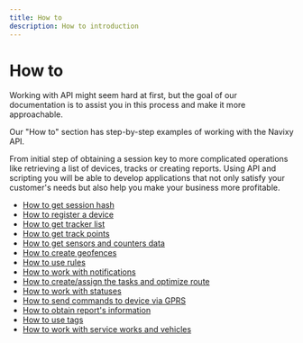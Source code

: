 ```yaml
---
title: How to
description: How to introduction
---
```


# How to

Working with API might seem hard at first, but the goal of our documentation is to assist you in this process and make
it more approachable.

Our "How to" section has step-by-step examples of working with the Navixy API.

From initial step of obtaining a session key to more complicated operations like retrieving a list of devices, tracks or
creating reports. Using API and scripting you will be able to develop applications that not only satisfy your customer's
needs but also help you make your business more profitable.

* [How to get session hash](./get-session-hash.md)
* [How to register a device](./how-to-register-a-device.md)  
* [How to get tracker list](./get-tracker-list.md)
* [How to get track points](./get-track-points.md)
* [How to get sensors and counters data](./getting-measurements-and-counters-from-devices.md)
* [How to create geofences](./how-to-create-geofences.md)
* [How to use rules](./use-rules.md)
* [How to work with notifications](./how-to-work-with-notifications.md)
* [How to create/assign the tasks and optimize route](./how-to-work-with-tasks.md)
* [How to work with statuses](./how-to-work-with-statuses.md)
* [How to send commands to device via GPRS](./how-to-send-commands-to-device.md)
* [How to obtain report's information](./how-to-obtain-information-from-report.md)
* [How to use tags](./tags-usage.md)
* [How to work with service works and vehicles](./service-works-exploitation.md)

